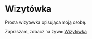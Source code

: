 
# Wizytówka

Prosta wizytówka opisująca moją osobę.

Zapraszam, zobacz na żywo: [Wizytówka](https://sasinskil.github.io/business-card)



